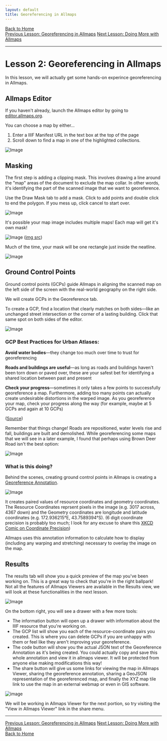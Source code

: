 ```yaml
---
layout: default
title: Georeferencing in Allmaps
---
```


<link rel="stylesheet" href="assets/css/custom.css">

<div class="button-group"><a href="index.html" class="button">Back to Home</a></div>
<div class="button-group">
  <a href="Georef-and-IIIF.html" class="button">Previous Lesson: Georeferencing in Allmaps</a>
  <a href="Viewer.html" class="button">Next Lesson: Doing More with Allmaps</a>
</div>

* * *

# Lesson 2: Georeferencing in Allmaps

In this lesson, we will actually get some hands-on experince georeferencing in Allmaps.

## Allmaps Editor

If you haven't already, launch the Allmaps editor by going to [editor.allmaps.org](https://editor.allmaps.org).

You can choose a map by either...

1. Enter a IIIF Manifest URL in the text box at the top of the page
2. Scroll down to find a map in one of the highlighted collections. 

![Image](images/georef_nz1_start.png)

## Masking

The first step is adding a clipping mask.
This involves drawing a line around the "map" areas of the document to exclude the map collar.
In other words, it's identifying the part of the scanned image that we want to georeference.

Use the Draw Mask tab to add a mask. Click to add points and double click to end the polygon.
If you mess up, click cancel to start over.

![Image](images/georef_nz3_Mask.png)

It's possible your map image includes multiple maps! Each map will get it's own mask!

![Image](images/greenpoint.jpg) ([img src](https://iiif.io/api/extension/georef/images/greenpoint.jpg))

Much of the time, your mask will be one rectangle just inside the neatline.

![Image](images/georef_nz4_MaskCorner.png)

## Ground Control Points

Ground control points (GCPs) guide Allmaps in aligning the scanned map on the left side of the screen with the real-world geography on the right side.

We will create GCPs in the Georeference tab.

To create a GCP, find a location that clearly matches on both sides—like an unchanged street intersection or the corner of a lasting building. Click that same spot on both sides of the editor.

![Image](images/georef_nz2_GCP.png)

### GCP Best Practices for Urban Atlases:

**Avoid water bodies**—they change too much over time to trust for georeferencing

**Roads and buildings are useful**—as long as roads and buildings haven't been torn down or paved over, 
these are your safest bet for identifying a shared location between past and present

**Check your progress**—sometimes it only takes a few points to successfully georeference a map. 
Furthermore, adding too many points can actually create undesirable distortions in the warped image. 
As you georeference your map, check your progress along the way 
(for example, maybe at 5 GCPs and again at 10 GCPs)

([Source](https://cartinal.leventhalmap.org/guides/georeferencing-with-allmaps.html#best-practices-for-creating-gcps))

Remember that things change! Roads are repositioned, water levels rise and fall, buildings are built and demolished. 
While georeferencing some maps that we will see in a later example, I found that perhaps using Brown Deer Road isn't the best option:

![Image](images/MultiPage_BrownDeer.png)

### What is this doing?

Behind the scenes, creating ground control points in Allmaps is creating a [Georeference Annotation](https://iiif.io/api/extension/georef/).

![Image](images/georef_nz2_2.png)

It creates paired values of resource coordinates and geometry coordinates. The Resource Coordinates reprsent pixels in the image (e.g. 3017 across, 4367 down) and the Geometry coordinates are longitude and latitude coordinates (e.g. 172.936215°E, 43.7589394°S).
(6 digit coordinate precision is probably too much; I look for any excuse to share this [XKCD Comic on Coordinate Precision](https://xkcd.com/2170))

Allmaps uses this annotation information to calculate how to display (including any warping and stretching) necessary to overlay the image on the map.

## Results

The results tab will show you a quick preview of the map you've been working on. This is a great way to check that you're in the right ballpark!
Not all the features of Allmaps Viewers are available in the Results view, we will look at these functionalities in the next lesson.

![Image](images/georef_nz5_result.png)

On the bottom right, you will see a drawer with a few more tools:

- The information button will open up a drawer with information about the IIIF resource that you're working on.
- The GCP list will show you each of the resource-coordinate pairs you created. This is where you can delete GCPs if you are unhappy with them or feel like they aren't improving your georeference.
- The code button will show you the actual JSON text of the Georeference Annotation as it's being created. You could actually copy and save this whole annotation and view it in allmaps viewer. It will be protected from anyone else making modifications this way!
- The share button will give us some links for viewing the map in Allmaps Viewer, sharing the georeference annotation, sharing a GeoJSON representation of the georeferenced map, and finally the XYZ map tile link to use the map in an external webmap or even in GIS software.

![image](images/georef_nz6_Share.png)

We will be working in Allmaps Viewer for the next portion, so try visiting the "View in Allmaps Viewer" link in the share menu.

* * *

<div class="button-group">
  <a href="Georef-and-IIIF.html" class="button">Previous Lesson: Georeferencing in Allmaps</a>
  <a href="Viewer.html" class="button">Next Lesson: Doing More with Allmaps</a>
</div>
<div class="button-group"><a href="index.html" class="button">Back to Home</a></div>
